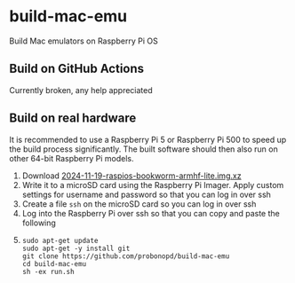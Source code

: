 # build-mac-emu

Build Mac emulators on Raspberry Pi OS

## Build on GitHub Actions

Currently broken, any help appreciated

## Build on real hardware

It is recommended to use a Raspberry Pi 5 or Raspberry Pi 500 to speed up the build process significantly. The built software should then also run on other 64-bit Raspberry Pi models.

1. Download [2024-11-19-raspios-bookworm-armhf-lite.img.xz](http://downloads.raspberrypi.org/raspios_lite_armhf/images/raspios_lite_armhf-2024-11-19/2024-11-19-raspios-bookworm-armhf-lite.img.xz)
2. Write it to a microSD card using the Raspberry Pi Imager. Apply custom settings for username and password so that you can log in over ssh
3. Create a file `ssh` on the microSD card so you can log in over ssh
4. Log into the Raspberry Pi over ssh so that you can copy and paste the following
5.  ```
    sudo apt-get update
    sudo apt-get -y install git
    git clone https://github.com/probonopd/build-mac-emu
    cd build-mac-emu
    sh -ex run.sh
    ```
